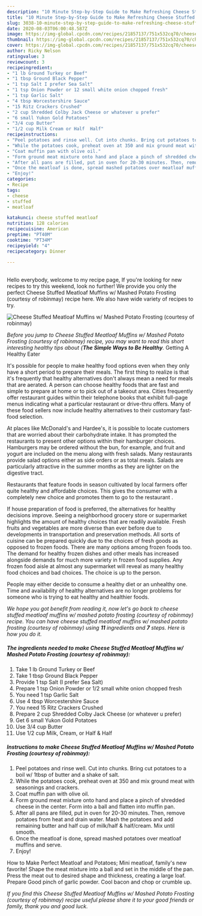 ```yaml
---
description: "10 Minute Step-by-Step Guide to Make Refreshing Cheese Stuffed Meatloaf Muffins w/ Mashed Potato Frosting (courtesy of robinmay)"
title: "10 Minute Step-by-Step Guide to Make Refreshing Cheese Stuffed Meatloaf Muffins w/ Mashed Potato Frosting (courtesy of robinmay)"
slug: 3038-10-minute-step-by-step-guide-to-make-refreshing-cheese-stuffed-meatloaf-muffins-w-mashed-potato-frosting-courtesy-of-robinmay
date: 2020-08-03T06:00:48.587Z
image: https://img-global.cpcdn.com/recipes/21857137/751x532cq70/cheese-stuffed-meatloaf-muffins-w-mashed-potato-frosting-courtesy-of-robinmay-recipe-main-photo.jpg
thumbnail: https://img-global.cpcdn.com/recipes/21857137/751x532cq70/cheese-stuffed-meatloaf-muffins-w-mashed-potato-frosting-courtesy-of-robinmay-recipe-main-photo.jpg
cover: https://img-global.cpcdn.com/recipes/21857137/751x532cq70/cheese-stuffed-meatloaf-muffins-w-mashed-potato-frosting-courtesy-of-robinmay-recipe-main-photo.jpg
author: Ricky Nelson
ratingvalue: 3
reviewcount: 3
recipeingredient:
- "1 lb Ground Turkey or Beef"
- "1 tbsp Ground Black Pepper"
- "1 tsp Salt I prefer Sea Salt"
- "1 tsp Onion Powder or 12 small white onion chopped fresh"
- "1 tsp Garlic Salt"
- "4 tbsp Worcestershire Sauce"
- "15 Ritz Crackers Crushed"
- "2 cup Shredded Colby Jack Cheese or whatever u prefer"
- "6 small Yukon Gold Potatoes"
- "3/4 cup Butter"
- "1/2 cup Milk Cream or Half  Half"
recipeinstructions:
- "Peel potatoes and rinse well. Cut into chunks. Bring cut potatoes to a boil w/ 1tbsp of butter and a shake of salt."
- "While the potatoes cook, preheat oven at 350 and mix ground meat with seasonings and crackers."
- "Coat muffin pan with olive oil."
- "Form ground meat mixture onto hand and place a pinch of shredded cheese in the center. Form into a ball and flatten into muffin pan."
- "After all pans are filled, put in oven for 20-30 minutes. Then, remove potatoes from heat and drain water. Mash the potatoes and add remaining butter and half cup of milk/half &amp; half/cream. Mix until smooth."
- "Once the meatloaf is done, spread mashed potatoes over meatloaf muffins and serve."
- "Enjoy!"
categories:
- Recipe
tags:
- cheese
- stuffed
- meatloaf

katakunci: cheese stuffed meatloaf 
nutrition: 128 calories
recipecuisine: American
preptime: "PT40M"
cooktime: "PT34M"
recipeyield: "4"
recipecategory: Dinner

---
```

<br>
Hello everybody, welcome to my recipe page, If you're looking for new recipes to try this weekend, look no further! We provide you only the perfect Cheese Stuffed Meatloaf Muffins w/ Mashed Potato Frosting (courtesy of robinmay) recipe here. We also have wide variety of recipes to try.
<br>


![Cheese Stuffed Meatloaf Muffins w/ Mashed Potato Frosting (courtesy of robinmay)](https://img-global.cpcdn.com/recipes/21857137/751x532cq70/cheese-stuffed-meatloaf-muffins-w-mashed-potato-frosting-courtesy-of-robinmay-recipe-main-photo.jpg)

<i>Before you jump to Cheese Stuffed Meatloaf Muffins w/ Mashed Potato Frosting (courtesy of robinmay) recipe, you may want to read this short interesting healthy tips about {<strong>The Simple Ways to Be Healthy</strong>.</i>
Getting A Healthy Eater

It's possible for people to make healthy food options even when they only have a short period to prepare their meals. The first thing to realize is that it's frequently that healthy alternatives don't always mean a need for meals that are aerated. A person can choose healthy foods that are fast and simple to prepare at home or to pick out of a takeout area. Cities frequently offer restaurant guides within their telephone books that exhibit full-page menus indicating what a particular restaurant or drive-thru offers. Many of these food sellers now include healthy alternatives to their customary fast-food selection.

At places like McDonald's and Hardee's, it is possible to locate customers that are worried about their carbohydrate intake.  It has prompted the restaurants to present other options within their hamburger choices. Hamburgers may be ordered without the bun, for example, and fruit and yogurt are included on the menu along with fresh salads. Many restaurants provide salad options either as side orders or as total meals.  Salads are particularly attractive in the summer months as they are lighter on the digestive tract.

Restaurants that feature foods in season cultivated by local farmers offer quite healthy and affordable choices.  This gives the consumer with a completely new choice and promotes them to go to the restaurant .

If house preparation of food is preferred, the alternatives for healthy decisions improve. Seeing a neighborhood grocery store or supermarket highlights the amount of healthy choices that are readily available. Fresh fruits and vegetables are more diverse than ever before due to developments in transportation and preservation methods.  All sorts of cuisine can be prepared quickly due to the choices of fresh goods as opposed to frozen foods. There are many options among frozen foods too. The demand for healthy frozen dishes and other meals has increased alongside demands for much more variety in frozen food supplies. Any frozen food aisle at almost any supermarket will reveal as many healthy food choices and bad choices. The choice is up to the person.

People may either decide to consume a healthy diet or an unhealthy one. Time and availability of healthy alternatives are no longer problems for someone who is trying to eat healthy and healthier foods.


<i>We hope you got benefit from reading it, now let's go back to cheese stuffed meatloaf muffins w/ mashed potato frosting (courtesy of robinmay) recipe. You can have cheese stuffed meatloaf muffins w/ mashed potato frosting (courtesy of robinmay) using <strong>11</strong> ingredients and <strong>7</strong> steps. Here is how you do it.
</i>

##### The ingredients needed to make Cheese Stuffed Meatloaf Muffins w/ Mashed Potato Frosting (courtesy of robinmay):

1. Take 1 lb Ground Turkey or Beef
1. Take 1 tbsp Ground Black Pepper
1. Provide 1 tsp Salt (I prefer Sea Salt)
1. Prepare 1 tsp Onion Powder or 1/2 small white onion chopped fresh
1. You need 1 tsp Garlic Salt
1. Use 4 tbsp Worcestershire Sauce
1. You need 15 Ritz Crackers Crushed
1. Prepare 2 cup Shredded Colby Jack Cheese (or whatever u prefer)
1. Get 6 small Yukon Gold Potatoes
1. Use 3/4 cup Butter
1. Use 1/2 cup Milk, Cream, or Half &amp; Half


##### Instructions to make Cheese Stuffed Meatloaf Muffins w/ Mashed Potato Frosting (courtesy of robinmay):

1. Peel potatoes and rinse well. Cut into chunks. Bring cut potatoes to a boil w/ 1tbsp of butter and a shake of salt.
1. While the potatoes cook, preheat oven at 350 and mix ground meat with seasonings and crackers.
1. Coat muffin pan with olive oil.
1. Form ground meat mixture onto hand and place a pinch of shredded cheese in the center. Form into a ball and flatten into muffin pan.
1. After all pans are filled, put in oven for 20-30 minutes. Then, remove potatoes from heat and drain water. Mash the potatoes and add remaining butter and half cup of milk/half &amp; half/cream. Mix until smooth.
1. Once the meatloaf is done, spread mashed potatoes over meatloaf muffins and serve.
1. Enjoy!


How to Make Perfect Meatloaf and Potatoes; Mini meatloaf, family&#39;s new favorite! Shape the meat mixture into a ball and set in the middle of the pan. Press the meat out to desired shape and thickness, creating a large loaf. Prepare Good pinch of garlic powder. Cool bacon and chop or crumble up. 

<i>If you find this Cheese Stuffed Meatloaf Muffins w/ Mashed Potato Frosting (courtesy of robinmay) recipe useful please share it to your good friends or family, thank you and good luck.</i>
